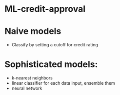 # ML-credit-approval

# Naive models

- Classify by setting a cutoff for credit rating

# Sophisticated models:

- k-nearest neighbors
- linear classifier for each data input, ensemble them
- neural network